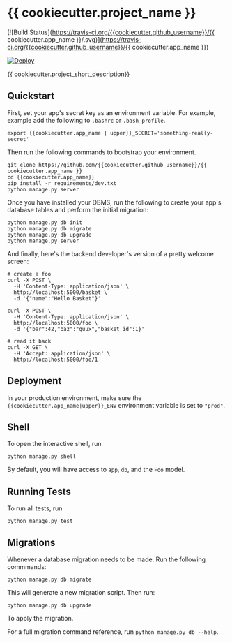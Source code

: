 # {{ cookiecutter.project_name }}

[![Build Status](https://travis-ci.org/{{cookiecutter.github_username}}/{{ cookiecutter.app_name }}/.svg)](https://travis-ci.org/{{cookiecutter.github_username}}/{{ cookiecutter.app_name }})

[![Deploy](https://www.herokucdn.com/deploy/button.png)](https://heroku.com/deploy)


{{ cookiecutter.project_short_description}}


## Quickstart

First, set your app's secret key as an environment variable. For example, example add the following to ```.bashrc``` or ```.bash_profile```.

    export {{cookiecutter.app_name | upper}}_SECRET='something-really-secret'


Then run the following commands to bootstrap your environment.

    git clone https://github.com/{{cookiecutter.github_username}}/{{ cookiecutter.app_name }}
    cd {{cookiecutter.app_name}}
    pip install -r requirements/dev.txt
    python manage.py server

Once you have installed your DBMS, run the following to create your app's database tables and perform the initial migration:

    python manage.py db init
    python manage.py db migrate
    python manage.py db upgrade
    python manage.py server

And finally, here's the backend developer's version of a pretty welcome screen:

    # create a foo
    curl -X POST \
      -H 'Content-Type: application/json' \
      http://localhost:5000/basket \
      -d '{"name":"Hello Basket"}'

    curl -X POST \
      -H 'Content-Type: application/json' \
      http://localhost:5000/foo \
      -d '{"bar":42,"baz":"quux","basket_id":1}'

    # read it back
    curl -X GET \
      -H 'Accept: application/json' \
      http://localhost:5000/foo/1


## Deployment

In your production environment, make sure the ``{{cookiecutter.app_name|upper}}_ENV`` environment variable is set to ``"prod"``.

## Shell

To open the interactive shell, run

    python manage.py shell

By default, you will have access to ``app``, ``db``, and the ``Foo`` model.

## Running Tests

To run all tests, run

    python manage.py test


## Migrations

Whenever a database migration needs to be made. Run the following commmands:

    python manage.py db migrate

This will generate a new migration script. Then run:

    python manage.py db upgrade

To apply the migration.

For a full migration command reference, run ``python manage.py db --help``.
